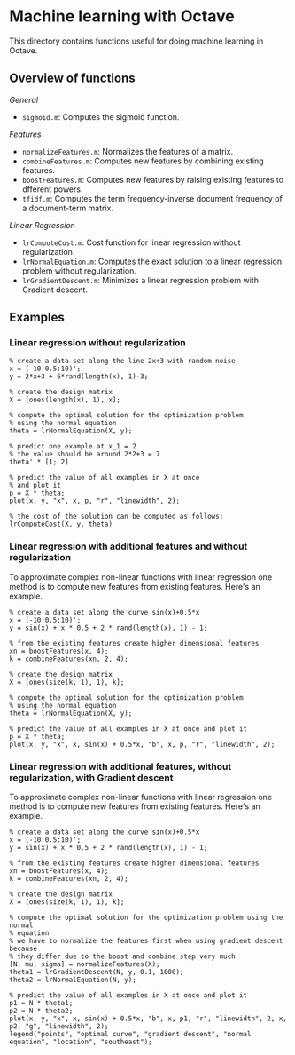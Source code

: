 # Machine learning with Octave

This directory contains functions useful for doing machine learning in Octave.

## Overview of functions

*General*

* `sigmoid.m`: Computes the sigmoid function.

*Features*

* `normalizeFeatures.m`: Normalizes the features of a matrix.
* `combineFeatures.m`: Computes new features by combining existing features.
* `boostFeatures.m`: Computes new features by raising existing features to dfferent powers.
* `tfidf.m`: Computes the term frequency-inverse document frequency of a document-term matrix.

*Linear Regression*

* `lrComputeCost.m`: Cost function for linear regression without regularization.
* `lrNormalEquation.m`: Computes the exact solution to a linear regression problem without regularization.
* `lrGradientDescent.m`: Minimizes a linear regression problem with Gradient descent.

## Examples

### Linear regression without regularization

```
% create a data set along the line 2x+3 with random noise
x = (-10:0.5:10)';
y = 2*x+3 + 6*rand(length(x), 1)-3;

% create the design matrix
X = [ones(length(x), 1), x];

% compute the optimal solution for the optimization problem
% using the normal equation
theta = lrNormalEquation(X, y);

% predict one example at x_1 = 2
% the value should be around 2*2+3 = 7
theta' * [1; 2]

% predict the value of all examples in X at once
% and plot it
p = X * theta;
plot(x, y, "x", x, p, "r", "linewidth", 2);

% the cost of the solution can be computed as follows:
lrComputeCost(X, y, theta)
```

### Linear regression with additional features and without regularization

To approximate complex non-linear functions with linear regression one method is to compute new features from existing features. Here's an example.

```
% create a data set along the curve sin(x)+0.5*x
x = (-10:0.5:10)';
y = sin(x) + x * 0.5 + 2 * rand(length(x), 1) - 1;

% from the existing features create higher dimensional features
xn = boostFeatures(x, 4);
k = combineFeatures(xn, 2, 4);

% create the design matrix
X = [ones(size(k, 1), 1), k];

% compute the optimal solution for the optimization problem
% using the normal equation
theta = lrNormalEquation(X, y);

% predict the value of all examples in X at once and plot it
p = X * theta;
plot(x, y, "x", x, sin(x) + 0.5*x, "b", x, p, "r", "linewidth", 2);
```

### Linear regression with additional features, without regularization, with Gradient descent

To approximate complex non-linear functions with linear regression one method is to compute new features from existing features. Here's an example.

```
% create a data set along the curve sin(x)+0.5*x
x = (-10:0.5:10)';
y = sin(x) + x * 0.5 + 2 * rand(length(x), 1) - 1;

% from the existing features create higher dimensional features
xn = boostFeatures(x, 4);
k = combineFeatures(xn, 2, 4);

% create the design matrix
X = [ones(size(k, 1), 1), k];

% compute the optimal solution for the optimization problem using the normal
% equation
% we have to normalize the features first when using gradient descent because
% they differ due to the boost and combine step very much
[N, mu, sigma] = normalizeFeatures(X);
theta1 = lrGradientDescent(N, y, 0.1, 1000);
theta2 = lrNormalEquation(N, y);

% predict the value of all examples in X at once and plot it
p1 = N * theta1;
p2 = N * theta2;
plot(x, y, "x", x, sin(x) + 0.5*x, "b", x, p1, "r", "linewidth", 2, x, p2, "g", "linewidth", 2);
legend("points", "optimal curve", "gradient descent", "normal equation", "location", "southeast");
```

